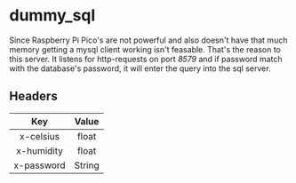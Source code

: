 # dummy_sql

Since Raspberry Pi Pico's are not powerful and also doesn't have that much memory
getting a mysql client working isn't feasable. That's the reason to this server.
It listens for http-requests on port *8579* and if password match with the
database's password, it will enter the query into the sql server.

## Headers

|Key|Value|
|:--:|:--:|
|x-celsius|float|
|x-humidity|float|
|x-password|String|
